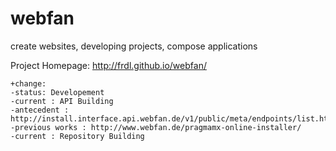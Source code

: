 webfan
======

create websites, developing projects, compose applications

Project Homepage: http://frdl.github.io/webfan/

````
+change:
-status: Developement
-current : API Building
-antecedent : http://install.interface.api.webfan.de/v1/public/meta/endpoints/list.html
-previous works : http://www.webfan.de/pragmamx-online-installer/
-current : Repository Building
````

